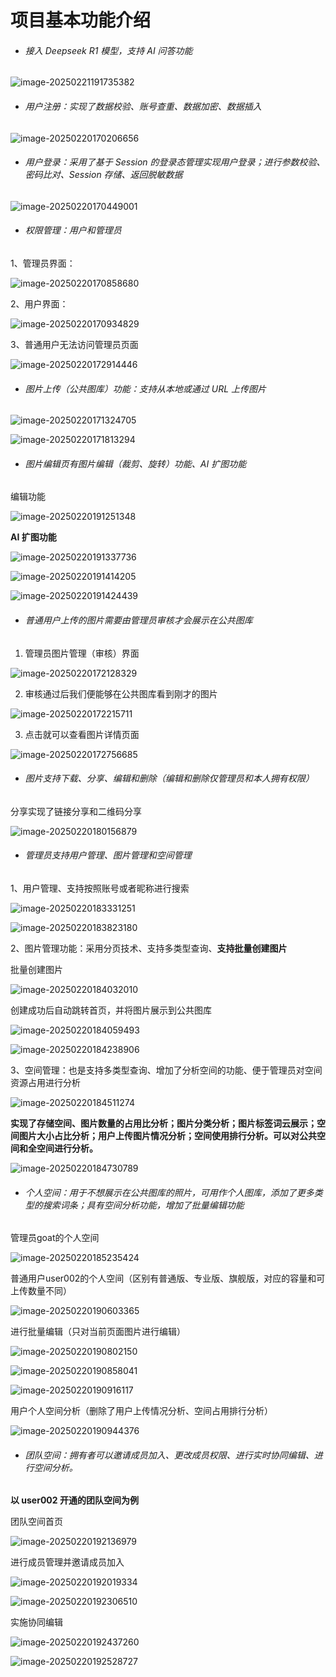 # 项目基本功能介绍

- ###### 接入 Deepseek R1 模型，支持 AI 问答功能

![image-20250221191735382](https://raw.githubusercontent.com/lovely-puppy/PicBed/master/img/20250221191742545.png)

- ###### 用户注册：实现了数据校验、账号查重、数据加密、数据插入

![image-20250220170206656](https://raw.githubusercontent.com/lovely-puppy/PicBed/master/img/20250221002156754.png)

- ###### 用户登录：采用了基于 Session 的登录态管理实现用户登录；进行参数校验、密码比对、Session 存储、返回脱敏数据

![image-20250220170449001](https://raw.githubusercontent.com/lovely-puppy/PicBed/master/img/20250221002222860.png)

- ###### 权限管理：用户和管理员

1、管理员界面：

![image-20250220170858680](https://raw.githubusercontent.com/lovely-puppy/PicBed/master/img/20250221002354523.png)

2、用户界面：

![image-20250220170934829](https://raw.githubusercontent.com/lovely-puppy/PicBed/master/img/20250221002430080.png)

3、普通用户无法访问管理员页面

![image-20250220172914446](https://raw.githubusercontent.com/lovely-puppy/PicBed/master/img/20250221002517416.png)

- ###### 图片上传（公共图库）功能：支持从本地或通过 URL 上传图片

![image-20250220171324705](https://raw.githubusercontent.com/lovely-puppy/PicBed/master/img/20250221002556294.png)

![image-20250220171813294](https://raw.githubusercontent.com/lovely-puppy/PicBed/master/img/20250221002627003.png)

- ###### 图片编辑页有图片编辑（裁剪、旋转）功能、AI 扩图功能

编辑功能

![image-20250220191251348](https://raw.githubusercontent.com/lovely-puppy/PicBed/master/img/20250221002649354.png)

**AI 扩图功能**

![image-20250220191337736](https://raw.githubusercontent.com/lovely-puppy/PicBed/master/img/20250221002712518.png)

![image-20250220191414205](https://raw.githubusercontent.com/lovely-puppy/PicBed/master/img/20250221002735779.png)

![image-20250220191424439](https://raw.githubusercontent.com/lovely-puppy/PicBed/master/img/20250221002751880.png)

- ###### 普通用户上传的图片需要由管理员审核才会展示在公共图库

1) 管理员图片管理（审核）界面

![image-20250220172128329](https://raw.githubusercontent.com/lovely-puppy/PicBed/master/img/20250221002809528.png)

2) 审核通过后我们便能够在公共图库看到刚才的图片

![image-20250220172215711](https://raw.githubusercontent.com/lovely-puppy/PicBed/master/img/20250221002825596.png)

3) 点击就可以查看图片详情页面

![image-20250220172756685](https://raw.githubusercontent.com/lovely-puppy/PicBed/master/img/20250221002841977.png)

- ###### 图片支持下载、分享、编辑和删除（编辑和删除仅管理员和本人拥有权限）

分享实现了链接分享和二维码分享

![image-20250220180156879](https://raw.githubusercontent.com/lovely-puppy/PicBed/master/img/20250221002859990.png)

- ###### 管理员支持用户管理、图片管理和空间管理

1、用户管理、支持按照账号或者昵称进行搜索

![image-20250220183331251](https://raw.githubusercontent.com/lovely-puppy/PicBed/master/img/20250221002918925.png)

![image-20250220183823180](https://raw.githubusercontent.com/lovely-puppy/PicBed/master/img/20250221002932275.png)

2、图片管理功能：采用分页技术、支持多类型查询、**支持批量创建图片**

批量创建图片

![image-20250220184032010](https://raw.githubusercontent.com/lovely-puppy/PicBed/master/img/20250221002946355.png)

创建成功后自动跳转首页，并将图片展示到公共图库

![image-20250220184059493](https://raw.githubusercontent.com/lovely-puppy/PicBed/master/img/20250221003103089.png)

![image-20250220184238906](https://raw.githubusercontent.com/lovely-puppy/PicBed/master/img/20250221003126248.png)

3、空间管理：也是支持多类型查询、增加了分析空间的功能、便于管理员对空间资源占用进行分析

![image-20250220184511274](https://raw.githubusercontent.com/lovely-puppy/PicBed/master/img/20250221003143020.png)

**实现了存储空间、图片数量的占用比分析；图片分类分析；图片标签词云展示；空间图片大小占比分析；用户上传图片情况分析；空间使用排行分析。可以对公共空间和全空间进行分析。**

![image-20250220184730789](https://raw.githubusercontent.com/lovely-puppy/PicBed/master/img/20250221003157205.png)

- ###### 个人空间：用于不想展示在公共图库的照片，可用作个人图库，添加了更多类型的搜索词条；具有空间分析功能，增加了批量编辑功能

管理员goat的个人空间

![image-20250220185235424](https://raw.githubusercontent.com/lovely-puppy/PicBed/master/img/20250221003214269.png)

普通用户user002的个人空间（区别有普通版、专业版、旗舰版，对应的容量和可上传数量不同）

![image-20250220190603365](https://raw.githubusercontent.com/lovely-puppy/PicBed/master/img/20250221003232695.png)

进行批量编辑（只对当前页面图片进行编辑）

![image-20250220190802150](https://raw.githubusercontent.com/lovely-puppy/PicBed/master/img/20250221003315382.png)

![image-20250220190858041](https://raw.githubusercontent.com/lovely-puppy/PicBed/master/img/20250221003332407.png)

![image-20250220190916117](https://raw.githubusercontent.com/lovely-puppy/PicBed/master/img/20250221003350351.png)

用户个人空间分析（删除了用户上传情况分析、空间占用排行分析）

![image-20250220190944376](https://raw.githubusercontent.com/lovely-puppy/PicBed/master/img/20250221003406063.png)

- ###### 团队空间：拥有者可以邀请成员加入、更改成员权限、进行实时协同编辑、进行空间分析。

**以 user002 开通的团队空间为例**

团队空间首页

![image-20250220192136979](https://raw.githubusercontent.com/lovely-puppy/PicBed/master/img/20250221003429804.png)

进行成员管理并邀请成员加入

![image-20250220192019334](https://raw.githubusercontent.com/lovely-puppy/PicBed/master/img/20250221003444261.png)

![image-20250220192306510](https://raw.githubusercontent.com/lovely-puppy/PicBed/master/img/20250221003459236.png)

实施协同编辑

![image-20250220192437260](https://raw.githubusercontent.com/lovely-puppy/PicBed/master/img/20250221003515008.png)

![image-20250220192528727](https://raw.githubusercontent.com/lovely-puppy/PicBed/master/img/20250221003854754.png)
